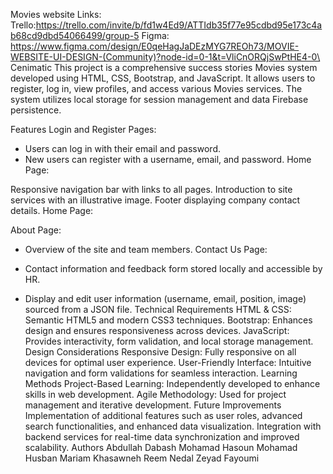 Movies website
Links:
Trello:https://trello.com/invite/b/fd1w4Ed9/ATTIdb35f77e95cdbd95e173c4ab68cd9dbd54066499/group-5
Figma: https://www.figma.com/design/E0qeHagJaDEzMYG7REOh73/MOVIE-WEBSITE-UI-DESIGN-(Community)?node-id=0-1&t=VliCnORQjSwPtHE4-0\
Cenimatic
This project is a comprehensive success stories Movies system developed using HTML, CSS, Bootstrap, and JavaScript. It allows users to register, log in, view profiles, and access various Movies services. The system utilizes local storage for session management and data Firebase persistence.

Features
Login and Register Pages:
-   Users can log in with their email and password.
-   New users can register with a username, email, and password.
Home Page:

Responsive navigation bar with links to all pages.
Introduction to site services with an illustrative image.
Footer displaying company contact details.
Home Page:

About Page:

-   Overview of the site and team members.
Contact Us Page:
-   Contact information and feedback form stored locally and accessible by HR.

-   Display and edit user information (username, email, position, image) sourced from a JSON file.
Technical Requirements
HTML & CSS: Semantic HTML5 and modern CSS3 techniques.
Bootstrap: Enhances design and ensures responsiveness across devices.
JavaScript: Provides interactivity, form validation, and local storage management.
Design Considerations
Responsive Design: Fully responsive on all devices for optimal user experience.
User-Friendly Interface: Intuitive navigation and form validations for seamless interaction.
Learning Methods
Project-Based Learning: Independently developed to enhance skills in web development.
Agile Methodology: Used for project management and iterative development.
Future Improvements
Implementation of additional features such as user roles, advanced search functionalities, and enhanced data visualization.
Integration with backend services for real-time data synchronization and improved scalability.
Authors
Abdullah Dabash
Mohamad Hasoun
Mohamad Husban
Mariam Khasawneh
Reem Nedal
Zeyad Fayoumi
